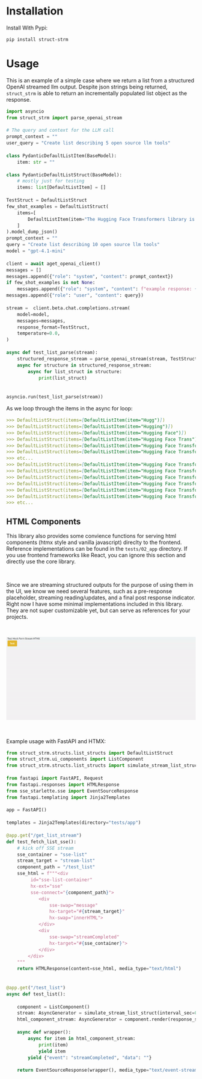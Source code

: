 # Installation

Install With Pypi:
```bash
pip install struct-strm
```

# Usage

This is an example of a simple case where we return a list from a structured OpenAI streamed llm output. Despite json strings being returned, `struct_strm` is able to return an incrementally populated list object as the response. 

```python
import asyncio
from struct_strm import parse_openai_stream

# The query and context for the LLM call
prompt_context = ""
user_query = "Create list describing 5 open source llm tools"

class PydanticDefaultListItem(BaseModel):
    item: str = ""

class PydanticDefaultListStruct(BaseModel):
    # mostly just for testing
    items: list[DefaultListItem] = []

TestStruct = DefaultListStruct
few_shot_examples = DefaultListStruct(
    items=[
        DefaultListItem(item="The Hugging Face Transformers library is an open-source Python library that provides access to a vast collection of pre-trained Transformer models for various machine learning tasks. While initially focused on Natural Language Processing (NLP), its capabilities have expanded to include computer vision, audio processing, and multimodal applications.")
    ]
).model_dump_json()
prompt_context = ""
query = "Create list describing 10 open source llm tools"
model = "gpt-4.1-mini"

client = await aget_openai_client()
messages = []
messages.append({"role": "system", "content": prompt_context})
if few_shot_examples is not None:
    messages.append({"role": "system", "content": f"example response: {few_shot_examples}"})
messages.append({"role": "user", "content": query})

stream =  client.beta.chat.completions.stream(
    model=model,
    messages=messages,
    response_format=TestStruct,
    temperature=0.0,
)

async def test_list_parse(stream):
    structured_response_stream = parse_openai_stream(stream, TestStruct)
    async for structure in structured_response_stream:
        async for list_struct in structure:
            print(list_struct)


asyncio.run(test_list_parse(stream))
```

As we loop through the items in the async for loop:  

```markdown
>>> DefaultListStruct(items=[DefaultListItem(item="Hugg")])
>>> DefaultListStruct(items=[DefaultListItem(item="Hugging")])
>>> DefaultListStruct(items=[DefaultListItem(item="Hugging Face")])
>>> DefaultListStruct(items=[DefaultListItem(item="Hugging Face Trans")])
>>> DefaultListStruct(items=[DefaultListItem(item="Hugging Face Transformers")])
>>> DefaultListStruct(items=[DefaultListItem(item="Hugging Face Transformers:")])
>>> etc...
>>> DefaultListStruct(items=[DefaultListItem(item="Hugging Face Transformers: A popular open-source library etc....")])
>>> DefaultListStruct(items=[DefaultListItem(item="Hugging Face Transformers: A popular open-source library etc...."), DefaultListItem(item="Llama")])
>>> DefaultListStruct(items=[DefaultListItem(item="Hugging Face Transformers: A popular open-source library etc...."), DefaultListItem(item="Llama.")])
>>> DefaultListStruct(items=[DefaultListItem(item="Hugging Face Transformers: A popular open-source library etc...."), DefaultListItem(item="Llama.cpp")])
>>> DefaultListStruct(items=[DefaultListItem(item="Hugging Face Transformers: A popular open-source library etc...."), DefaultListItem(item="Llama.cpp:")])
>>> DefaultListStruct(items=[DefaultListItem(item="Hugging Face Transformers: A popular open-source library etc...."), DefaultListItem(item="Llama.cpp: A")])
>>> etc...
```

## HTML Components
This library also provides some convience functions for serving html components (htmx style and vanilla javascript) direclty to the frontend. Reference implementations can be found in the `tests/02_app` directory. If you use frontend frameworks like React, you can ignore this section and directly use the core library.   

<br/>

Since we are streaming structured outputs for the purpose of using them in the UI, we know we need several features, such as a pre-response placeholder, streaming reading/updates, and a final post response indicator. Right now I have some minimal implementations included in this library. They are not super customizable yet, but can serve as references for your projects.

<br/>  


![Example Form Streaming](img/form_struct_strm.gif)

<br/>  

Example usage with FastAPI and HTMX:
```python
from struct_strm.structs.list_structs import DefaultListStruct
from struct_strm.ui_components import ListComponent
from struct_strm.structs.list_structs import simulate_stream_list_struct

from fastapi import FastAPI, Request
from fastapi.responses import HTMLResponse
from sse_starlette.sse import EventSourceResponse
from fastapi.templating import Jinja2Templates

app = FastAPI()

templates = Jinja2Templates(directory="tests/app")

@app.get("/get_list_stream")
def test_fetch_list_sse():
    # kick off SSE stream
    sse_container = "sse-list"
    stream_target = "stream-list"
    component_path = "/test_list"
    sse_html = f"""<div 
         id="sse-list-container"
         hx-ext="sse"
         sse-connect="{component_path}">
            <div 
                sse-swap="message" 
                hx-target="#{stream_target}" 
                hx-swap="innerHTML">
            </div>
            <div
                sse-swap="streamCompleted" 
                hx-target="#{sse_container}">
            </div>
        </div>
    """
    return HTMLResponse(content=sse_html, media_type="text/html")


@app.get("/test_list")
async def test_list():

    component = ListComponent()
    stream: AsyncGenerator = simulate_stream_list_struct(interval_sec=0.02)
    html_component_stream: AsyncGenerator = component.render(response_stream=stream)

    async def wrapper():
        async for item in html_component_stream:
            print(item)
            yield item
        yield {"event": "streamCompleted", "data": ""}

    return EventSourceResponse(wrapper(), media_type="text/event-stream")

```
